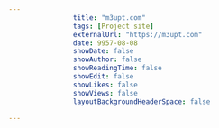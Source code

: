 ---
                title: "m3upt.com"
                tags: [Project site]
                externalUrl: "https://m3upt.com"
                date: 9957-08-08
                showDate: false
                showAuthor: false
                showReadingTime: false
                showEdit: false
                showLikes: false
                showViews: false
                layoutBackgroundHeaderSpace: false
                ---
